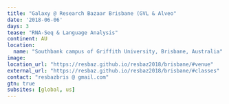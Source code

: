 ```yaml
---
title: "Galaxy @ Research Bazaar Brisbane (GVL & Alveo"
date: '2018-06-06'
days: 3
tease: "RNA-Seq & Language Analysis"
continent: AU
location:
  name: "Southbank campus of Griffith University, Brisbane, Australia"
image: 
location_url: "https://resbaz.github.io/resbaz2018/brisbane/#venue"
external_url: "https://resbaz.github.io/resbaz2018/brisbane/#classes"
contact: "resbazbris @ gmail.com"
gtn: true
subsites: [global, us]
---
```

